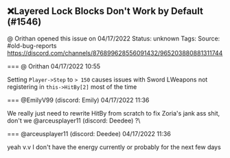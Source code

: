 ## ❌Layered Lock Blocks Don't Work by Default (#1546)
@ Orithan opened this issue on 04/17/2022
Status: unknown
Tags: 
Source: #old-bug-reports https://discord.com/channels/876899628556091432/965203880881311744


=== @ Orithan 04/17/2022 10:55

Setting ``Player->Step`` to ``> 150`` causes issues with Sword LWeapons not registering in ``this->HitBy[2]`` most of the time

=== @EmilyV99 (discord: Emily) 04/17/2022 11:36

We really just need to rewrite HitBy from scratch to fix Zoria's jank ass shit, don't we @arceusplayer11 (discord: Deedee) ?\

=== @arceusplayer11 (discord: Deedee) 04/17/2022 11:36

yeah v.v
I don't have the energy currently or probably for the next few days
